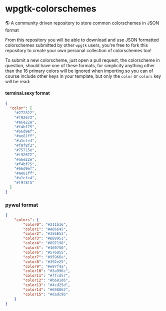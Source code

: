 # wpgtk-colorschemes
:earth_americas: A community driven repository to store common colorschemes in JSON format

From this repository you will be able to download and use JSON formatted colorschemes submitted
by other `wpgtk` users, you're free to fork this repository to create your own personal collection
of colorschemes too!

To submit a new colorscheme, just open a pull request, the colorscheme in question, should have one
of these formats, for simplicity anything other than the 16 primary colors will be ignored when importing
so you can of course include other keys in your template, but only the `color` or `colors` key will be read:

#### terminal.sexy format

```json
{
  "color": [
    "#272822",
    "#f92672",
    "#a6e22e",
    "#f4bf75",
    "#66d9ef",
    "#ae81ff",
    "#a1efe4",
    "#f8f8f2",
    "#75715e",
    "#f92672",
    "#a6e22e",
    "#f4bf75",
    "#66d9ef",
    "#ae81ff",
    "#a1efe4",
    "#f9f8f5"
  ]
}
```

### pywal format

```json
{
    "colors": {
        "color0": "#211b16",
        "color1": "#A86645",
        "color2": "#356E53",
        "color3": "#BB9951",
        "color4": "#897198",
        "color5": "#469750",
        "color6": "#576055",
        "color7": "#95966a",
        "color8": "#392e25",
        "color9": "#e97f4a",
        "color10": "#3a996c",
        "color11": "#ffcd57",
        "color12": "#b681d6",
        "color13": "#4cd25d",
        "color14": "#698862",
        "color15": "#dadc9b"
    }
}
```
